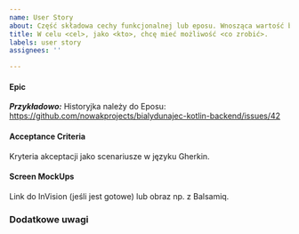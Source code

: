 ```yaml
---
name: User Story
about: Część składowa cechy funkcjonalnej lub eposu. Wnosząca wartość biznesową.
title: W celu <cel>, jako <kto>, chcę mieć możliwość <co zrobić>.
labels: user story
assignees: ''

---
```


#### Epic
***Przykładowo:***
Historyjka należy do Eposu:
https://github.com/nowakprojects/bialydunajec-kotlin-backend/issues/42

#### Acceptance Criteria
Kryteria akceptacji jako scenariusze w języku Gherkin.

 
#### Screen MockUps
Link do InVision (jeśli jest gotowe) lub obraz np. z Balsamiq.

### Dodatkowe uwagi
